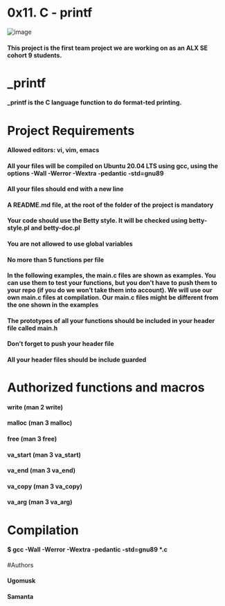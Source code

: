 # 0x11. C - printf
![image](https://user-images.githubusercontent.com/94729493/196539386-5f8b392e-4d4a-44a5-9a7f-51b4bb5321df.png)
#### This project is the first team project we are working on as an ALX SE cohort 9 students.
# _printf
#### _printf is the C language function to do format-ted printing.
# Project Requirements
#### Allowed editors: vi, vim, emacs
#### All your files will be compiled on Ubuntu 20.04 LTS using gcc, using the options -Wall -Werror -Wextra -pedantic -std=gnu89
#### All your files should end with a new line
#### A README.md file, at the root of the folder of the project is mandatory
#### Your code should use the Betty style. It will be checked using betty-style.pl and betty-doc.pl
#### You are not allowed to use global variables
#### No more than 5 functions per file
#### In the following examples, the main.c files are shown as examples. You can use them to test your functions, but you don’t have to push them to your repo (if you do we won’t take them into account). We will use our own main.c files at compilation. Our main.c files might be different from the one shown in the examples
#### The prototypes of all your functions should be included in your header file called main.h
#### Don’t forget to push your header file
#### All your header files should be include guarded
# Authorized functions and macros
#### write (man 2 write)
#### malloc (man 3 malloc)
#### free (man 3 free)
#### va_start (man 3 va_start)
#### va_end (man 3 va_end)
#### va_copy (man 3 va_copy)
#### va_arg (man 3 va_arg)
# Compilation
#### $ gcc -Wall -Werror -Wextra -pedantic -std=gnu89 *.c
#Authors
#### Ugomusk
#### Samanta
